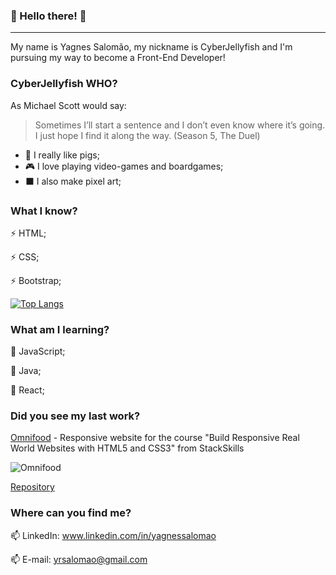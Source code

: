 ### :cherry_blossom: Hello there! :cherry_blossom:

------------------------------
 My name is Yagnes Salomão, my nickname is CyberJellyfish and I'm pursuing my way to become a Front-End Developer!

### CyberJellyfish WHO?

As Michael Scott would say:

>Sometimes I’ll start a sentence and I don’t even know where it’s going. 
>I just hope I find it along the way. (Season 5, The Duel)

* :pig_nose: I really like pigs;
* :video_game: I love playing video-games and boardgames;
* :black_large_square: I also make pixel art;

### What I know? 

⚡ HTML;

⚡ CSS;

⚡ Bootstrap;

[![Top Langs](https://github-readme-stats.vercel.app/api/top-langs/?username=CyberJellyfish&layout=compact)](https://github.com/anuraghazra/github-readme-stats)

### What am I learning? 

🌱 JavaScript;

🌱 Java;

🌱 React;

###  Did you see my last work?
[Omnifood](https://dazzling-turing-97c103.netlify.app/ "Omnifood")  - Responsive website for the course "Build Responsive Real World Websites with HTML5 and CSS3" from StackSkills

![Omnifood](https://github.com/CyberJellyfish/Omnifood/blob/master/images/Omnifoodgif.gif)

[Repository](https://github.com/CyberJellyfish/Omnifood)


###  Where can you find me? 
📫 LinkedIn: www.linkedin.com/in/yagnessalomao

📫 E-mail: yrsalomao@gmail.com

